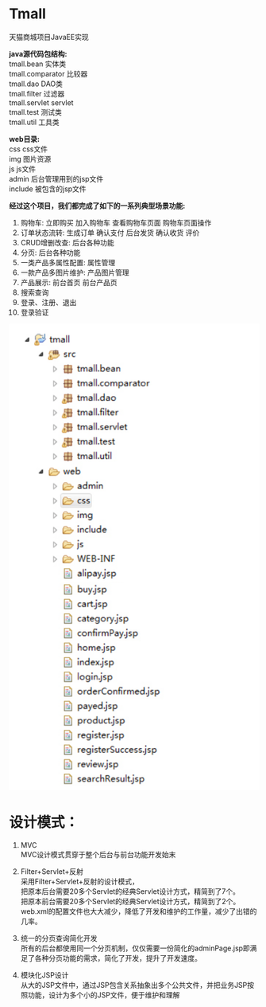 # Tmall
天猫商城项目JavaEE实现  

<b>java源代码包结构:  </b>  
tmall.bean 实体类  
tmall.comparator 比较器  
tmall.dao DAO类  
tmall.filter 过滤器  
tmall.servlet servlet  
tmall.test 测试类  
tmall.util 工具类  

<b>web目录:</b>  
css css文件  
img 图片资源  
js js文件  
admin 后台管理用到的jsp文件  
include 被包含的jsp文件  

<b>经过这个项目，我们都完成了如下的一系列典型场景功能:</b>  
1. 购物车: 立即购买 加入购物车 查看购物车页面 购物车页面操作  
2. 订单状态流转: 生成订单 确认支付 后台发货 确认收货 评价  
3. CRUD增删改查: 后台各种功能  
4. 分页: 后台各种功能  
5. 一类产品多属性配置: 属性管理  
6. 一款产品多图片维护: 产品图片管理  
7. 产品展示:  前台首页 前台产品页  
8. 搜索查询  
9. 登录、注册、退出  
0. 登录验证  
  
![](eclipse.png)
# 设计模式：
1. MVC  
MVC设计模式贯穿于整个后台与前台功能开发始末  

2. Filter+Servlet+反射  
采用Filter+Servlet+反射的设计模式，  
把原本后台需要20多个Servlet的经典Servlet设计方式，精简到了7个。  
把原本前台需要20多个Servlet的经典Servlet设计方式，精简到了2个。  
web.xml的配置文件也大大减少，降低了开发和维护的工作量，减少了出错的几率。  

3. 统一的分页查询简化开发  
所有的后台都使用同一个分页机制，仅仅需要一份简化的adminPage.jsp即满足了各种分页功能的需求，简化了开发，提升了开发速度。  

4. 模块化JSP设计  
从大的JSP文件中，通过JSP包含关系抽象出多个公共文件，并把业务JSP按照功能，设计为多个小的JSP文件，便于维护和理解  
